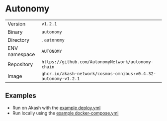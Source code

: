 # Autonomy

| | |
|---|---|
|Version|`v1.2.1`|
|Binary|`autonomy`|
|Directory|`.autonomy`|
|ENV namespace|`AUTONOMY`|
|Repository|`https://github.com/AutonomyNetwork/autonomy-chain`|
|Image|`ghcr.io/akash-network/cosmos-omnibus:v0.4.32-autonomy-v1.2.1`|

## Examples

- Run on Akash with the [example deploy.yml](./deploy.yml)
- Run locally using the [example docker-compose.yml](./docker-compose.yml)
